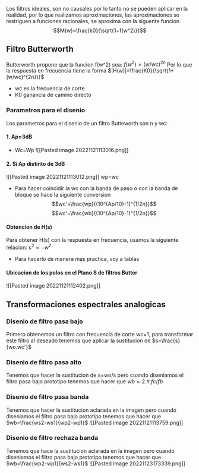 Los filtros ideales, son no causales por lo tanto no se pueden aplicar en la realidad, por lo que realizamos aproximaciones, las aproximaciones se restriguen a funciones racionales, se aproxima con la siguente funcion
$$M(w)=\frac{k0}{\sqrt{1+f(w^2)}}$$

## Filtro Butterworth
Butterworth propone que la funcion f(w^2) sea: $f(w^2)=(w/wc)^{2n}$
Por lo que la respuesta en frecuencia tiene la forma $|H(w)|=\frac{K0}{\sqrt{1+(w/wc)^{2n}}}$
- wc es la frecuencia de corte
- K0 ganancia de camino directo
### Parametros para el disenio
Los parametros para el disenio de un filtro Butteworth son n y wc:

#### 1. Ap=3dB
- Wc=Wp
![[Pasted image 20221121113016.png]]
#### 2. Si Ap distinto de 3dB
![[Pasted image 20221121113012.png]]
wp=wc
- Para hacer coincidir la wc con la banda de paso o con la banda de bloque se hace la siguiente conversion
$$wc'=\frac{wp}{(10^{Ap/10}-1)^{1/2n}}$$
$$wc'=\frac{wb}{(10^{Ap/10}-1)^{1/2n}}$$

#### Obtencion de H(s)
Para obtener H(s) con la respuesta en frecuencia, usamos la siguiente relacion: $s^2=-w^2$
- Para hacerlo de manera mas practica, voy a tablas
#### Ubicacion de los polos en el Plano S de filtros Butter
![[Pasted image 20221121112402.png]]


## Transformaciones espectrales analogicas
### Disenio de filtro pasa bajo
Primero obtenemos un filtro con frecuencia de corte wc=1, para transformar este filtro al deseado tenemos que aplicar la sustitucion de $s=\frac{s}{wo.wc'}$ 
### Disenio de filtro pasa alto
Tenemos que hacer la sustitucion de s=wo/s pero cuando diseniamos el filtro pasa bajo prototipo tenemos que hacer que $wb=2.\pi.fc/fb$
### Disenio de filtro pasa banda
Tenemos que hacer la sustitucion aclarada en la imagen pero cuando diseniamos el filtro pasa bajo prototipo tenemos que hacer que $wb=\frac{ws2-ws1}{wp2-wp1}$
![[Pasted image 20221121113759.png]]
### Disenio de filtro rechaza banda
Tenemos que hace la sustitucion aclarada en la imagen pero cuando diseniamos el filtro pasa bajo prototipo tenemos que hacer que $wb=\frac{wp2-wp1}{ws2-ws1}$
![[Pasted image 20221123173339.png]]
